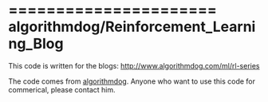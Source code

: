 ======================
algorithmdog/Reinforcement_Learning_Blog
======================

This code is written for the blogs: http://www.algorithmdog.com/ml/rl-series

The code comes from [algorithmdog](https://github.com/algorithmdog/Reinforcement_Learning_Blog). Anyone who want to use this code for commerical, please contact him.

